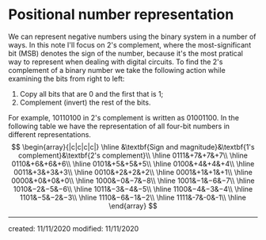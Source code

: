 # Positional number representation
We can represent negative numbers using the binary system in a number of ways. In this note I'll focus on 2's complement, where the most-significant bit (MSB) denotes the sign of the number, because it's the most pratical way to represent when dealing with digital circuits.
To find the 2's complement of a binary number we take the following action while examining the bits from right to left:
1. Copy all bits that are 0 and the first that is 1;
2. Complement (invert) the rest of the bits.

For example, 10110100 in 2's complement is written as 01001100. In the following table we have the representation of all four-bit numbers in different representations.
$$
\begin{array}{|c|c|c|c|}
\hline
&\textbf{Sign and magnitude}&\textbf{1's complement}&\textbf{2's complement}\\
\hline
0111&+7&+7&+7\\
\hline
0110&+6&+6&+6\\
\hline
0101&+5&+5&+5\\
\hline
0100&+4&+4&+4\\
\hline
0011&+3&+3&+3\\
\hline
0010&+2&+2&+2\\
\hline
0001&+1&+1&+1\\
\hline
0000&+0&+0&+0\\
\hline
1000&−0&−7&−8\\
\hline
1001&−1&−6&−7\\
\hline
1010&−2&−5&−6\\
\hline
1011&−3&−4&−5\\
\hline
1100&−4&−3&−4\\
\hline
1101&−5&−2&−3\\
\hline
1110&−6&−1&−2\\
\hline
1111&-7&-0&-1\\
\hline
\end{array}
$$

---

created: 11/11/2020
modified: 11/11/2020